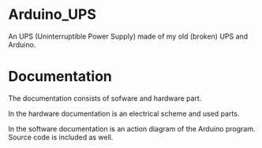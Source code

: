 # Arduino_UPS
An UPS (Uninterruptible Power Supply) made of my old (broken) UPS and Arduino.

# Documentation
The documentation consists of sofware and hardware part.

In the hardware documentation is an electrical scheme and used parts.

In the software documentation is an action diagram of the Arduino program. Source code is included as well.


